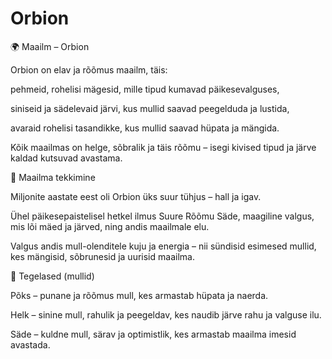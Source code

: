 # Orbion

🌍 Maailm – Orbion

Orbion on elav ja rõõmus maailm, täis:

pehmeid, rohelisi mägesid, mille tipud kumavad päikesevalguses,

siniseid ja sädelevaid järvi, kus mullid saavad peegelduda ja lustida,

avaraid rohelisi tasandikke, kus mullid saavad hüpata ja mängida.

Kõik maailmas on helge, sõbralik ja täis rõõmu – isegi kivised tipud ja järve kaldad kutsuvad avastama.

🌱 Maailma tekkimine

Miljonite aastate eest oli Orbion üks suur tühjus – hall ja igav.

Ühel päikesepaistelisel hetkel ilmus Suure Rõõmu Säde, maagiline valgus, mis lõi mäed ja järved, ning andis maailmale elu.

Valgus andis mull-olenditele kuju ja energia – nii sündisid esimesed mullid, kes mängisid, sõbrunesid ja uurisid maailma.

👤 Tegelased (mullid)

Põks – punane ja rõõmus mull, kes armastab hüpata ja naerda.

Helk – sinine mull, rahulik ja peegeldav, kes naudib järve rahu ja valguse ilu.

Säde – kuldne mull, särav ja optimistlik, kes armastab maailma imesid avastada.
